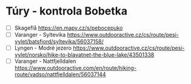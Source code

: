 # Túry - kontrola Bobetka

- [ ] Skageflå https://en.mapy.cz/s/pebocepuko
- [ ] Varanger - Syltevika https://www.outdooractive.cz/cs/route/pesi-vylet/batsfjord/syltevika/56037158/
- [ ] Lyngen - Modré jezero https://www.outdooractive.cz/cs/route/pesi-vylet/norsko/hike-to-blavatnet-the-blue-lake/43501338
- [ ] Varanger - Nattfjelldalen https://www.outdooractive.com/en/route/hiking-route/vadso/nattfjelldalen/56037144
